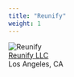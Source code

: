 ```yaml
---
title: "Reunify"
weight: 1
---
```

![Reunify](reunify_logo.jpg)
<br/>
[Reunify LLC](https://www.reunify.com/)
<br/>
Los Angeles, CA

